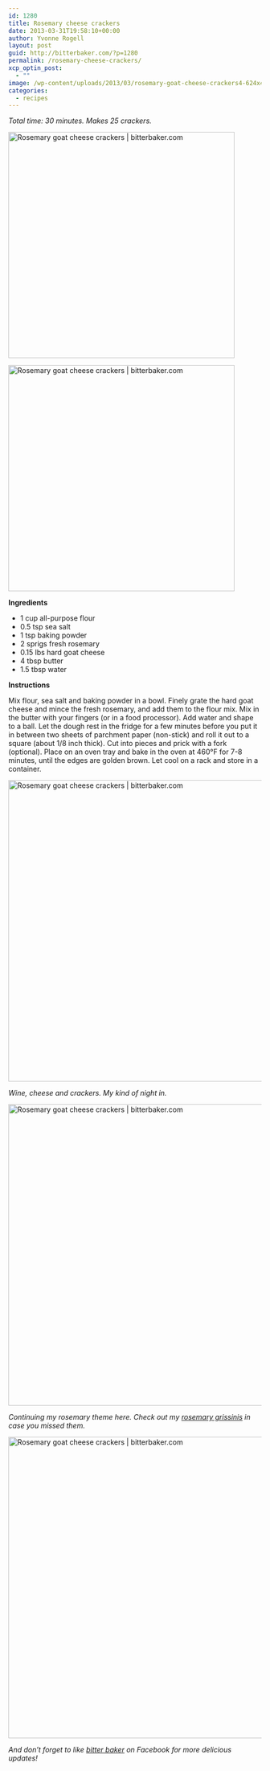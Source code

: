 ```yaml
---
id: 1280
title: Rosemary cheese crackers
date: 2013-03-31T19:58:10+00:00
author: Yvonne Rogell
layout: post
guid: http://bitterbaker.com/?p=1280
permalink: /rosemary-cheese-crackers/
xcp_optin_post:
  - ""
image: /wp-content/uploads/2013/03/rosemary-goat-cheese-crackers4-624x414.jpg
categories:
  - recipes
---
```

_Total time: 30 minutes. Makes 25 crackers._

<p class="recipe-icon">
  <img class="pinthis recipe-icon alignright" alt="Rosemary goat cheese crackers | bitterbaker.com" src="http://bitterbaker.com/images/rosemary-goat-cheese-crackers2-mini.jpg" width="450" />
</p>

<p class="">
  <img class="pinthis alignright" alt="Rosemary goat cheese crackers | bitterbaker.com" src="http://bitterbaker.com/images/rosemary-goat-cheese-crackers2.jpg" width="450" />
</p>

**Ingredients**

  * 1 cup all-purpose flour
  * 0.5 tsp sea salt
  * 1 tsp baking powder
  * 2 sprigs fresh rosemary
  * 0.15 lbs hard goat cheese
  * 4 tbsp butter
  * 1.5 tbsp water

**Instructions**
  
Mix flour, sea salt and baking powder in a bowl. Finely grate the hard goat cheese and mince the fresh rosemary, and add them to the flour mix. Mix in the butter with your fingers (or in a food processor). Add water and shape to a ball. Let the dough rest in the fridge for a few minutes before you put it in between two sheets of parchment paper (non-stick) and roll it out to a square (about 1/8 inch thick). Cut into pieces and prick with a fork (optional). Place on an oven tray and bake in the oven at 460°F for 7-8 minutes, until the edges are golden brown. Let cool on a rack and store in a container.

<img class="pinthis" alt="Rosemary goat cheese crackers | bitterbaker.com" src="http://bitterbaker.com/images/rosemary-goat-cheese-crackers3.jpg" width="600" />
  
_Wine, cheese and crackers. My kind of night in._

<img class="pinthis" alt="Rosemary goat cheese crackers | bitterbaker.com" src="http://bitterbaker.com/images/rosemary-crackers1.jpg" width="600" />
  
_Continuing my rosemary theme here. Check out my <a title="Rosemary sourdough grissinis" href="/rosemary-sourdough-grissini/" target="_blank">rosemary grissinis</a> in case you missed them._ 

<img class="pinthis" alt="Rosemary goat cheese crackers | bitterbaker.com" src="http://bitterbaker.com/images/rosemary-goat-cheese-crackers4.jpg" width="600" />
  
_And don&#8217;t forget to like <a href="https://www.facebook.com/bitterbakerblog" target="_blank">bitter baker</a> on Facebook for more delicious updates!_